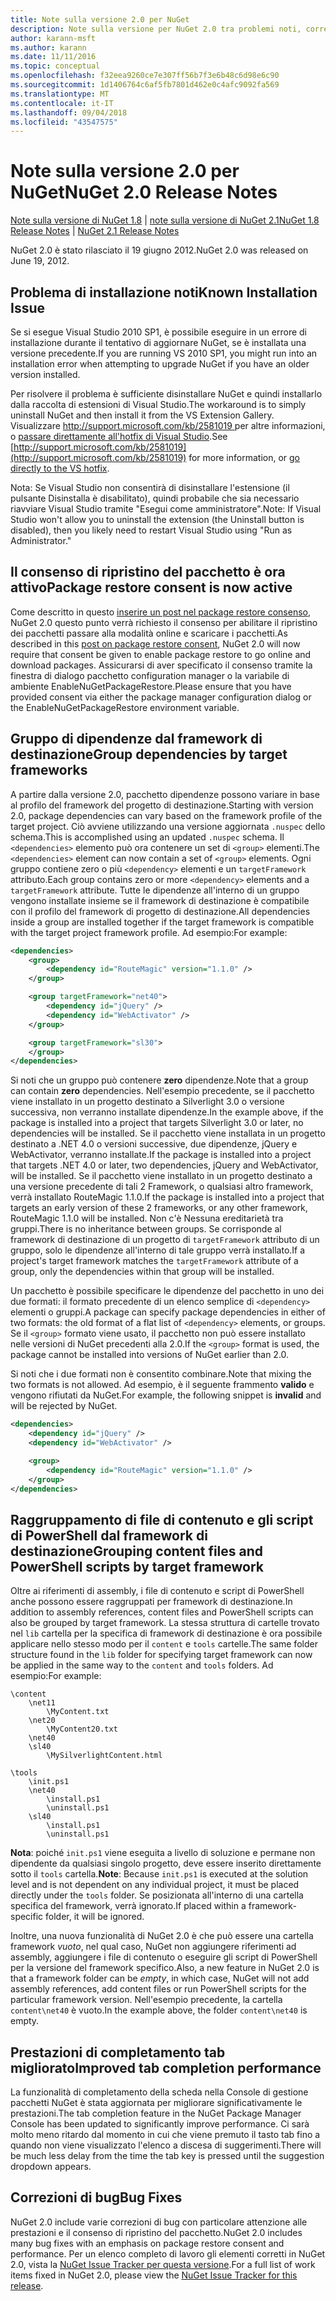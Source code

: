 ```yaml
---
title: Note sulla versione 2.0 per NuGet
description: Note sulla versione per NuGet 2.0 tra problemi noti, correzioni di bug, funzionalità aggiunte e dcr.
author: karann-msft
ms.author: karann
ms.date: 11/11/2016
ms.topic: conceptual
ms.openlocfilehash: f32eea9260ce7e307ff56b7f3e6b48c6d98e6c90
ms.sourcegitcommit: 1d1406764c6af5fb7801d462e0c4afc9092fa569
ms.translationtype: MT
ms.contentlocale: it-IT
ms.lasthandoff: 09/04/2018
ms.locfileid: "43547575"
---
```

# <a name="nuget-20-release-notes"></a><span data-ttu-id="b5390-103">Note sulla versione 2.0 per NuGet</span><span class="sxs-lookup"><span data-stu-id="b5390-103">NuGet 2.0 Release Notes</span></span>

<span data-ttu-id="b5390-104">[Note sulla versione di NuGet 1.8](../release-notes/nuget-1.8.md) | [note sulla versione di NuGet 2.1](../release-notes/nuget-2.1.md)</span><span class="sxs-lookup"><span data-stu-id="b5390-104">[NuGet 1.8 Release Notes](../release-notes/nuget-1.8.md) | [NuGet 2.1 Release Notes](../release-notes/nuget-2.1.md)</span></span>

<span data-ttu-id="b5390-105">NuGet 2.0 è stato rilasciato il 19 giugno 2012.</span><span class="sxs-lookup"><span data-stu-id="b5390-105">NuGet 2.0 was released on June 19, 2012.</span></span>

## <a name="known-installation-issue"></a><span data-ttu-id="b5390-106">Problema di installazione noti</span><span class="sxs-lookup"><span data-stu-id="b5390-106">Known Installation Issue</span></span>
<span data-ttu-id="b5390-107">Se si esegue Visual Studio 2010 SP1, è possibile eseguire in un errore di installazione durante il tentativo di aggiornare NuGet, se è installata una versione precedente.</span><span class="sxs-lookup"><span data-stu-id="b5390-107">If you are running VS 2010 SP1, you might run into an installation error when attempting to upgrade NuGet if you have an older version installed.</span></span>

<span data-ttu-id="b5390-108">Per risolvere il problema è sufficiente disinstallare NuGet e quindi installarlo dalla raccolta di estensioni di Visual Studio.</span><span class="sxs-lookup"><span data-stu-id="b5390-108">The workaround is to simply uninstall NuGet and then install it from the VS Extension Gallery.</span></span>  <span data-ttu-id="b5390-109">Visualizzare [ http://support.microsoft.com/kb/2581019 ](http://support.microsoft.com/kb/2581019) per altre informazioni, o [passare direttamente all'hotfix di Visual Studio](http://bit.ly/vsixcertfix).</span><span class="sxs-lookup"><span data-stu-id="b5390-109">See [http://support.microsoft.com/kb/2581019](http://support.microsoft.com/kb/2581019) for more information, or [go directly to the VS hotfix](http://bit.ly/vsixcertfix).</span></span>

<span data-ttu-id="b5390-110">Nota: Se Visual Studio non consentirà di disinstallare l'estensione (il pulsante Disinstalla è disabilitato), quindi probabile che sia necessario riavviare Visual Studio tramite "Esegui come amministratore".</span><span class="sxs-lookup"><span data-stu-id="b5390-110">Note: If Visual Studio won't allow you to uninstall the extension (the Uninstall button is disabled), then you likely need to restart Visual Studio using "Run as Administrator."</span></span>

## <a name="package-restore-consent-is-now-active"></a><span data-ttu-id="b5390-111">Il consenso di ripristino del pacchetto è ora attivo</span><span class="sxs-lookup"><span data-stu-id="b5390-111">Package restore consent is now active</span></span>

<span data-ttu-id="b5390-112">Come descritto in questo [inserire un post nel package restore consenso](http://blog.nuget.org/20120518/package-restore-and-consent.html), NuGet 2.0 questo punto verrà richiesto il consenso per abilitare il ripristino dei pacchetti passare alla modalità online e scaricare i pacchetti.</span><span class="sxs-lookup"><span data-stu-id="b5390-112">As described in this [post on package restore consent](http://blog.nuget.org/20120518/package-restore-and-consent.html), NuGet 2.0 will now require that consent be given to enable package restore to go online and download packages.</span></span> <span data-ttu-id="b5390-113">Assicurarsi di aver specificato il consenso tramite la finestra di dialogo pacchetto configuration manager o la variabile di ambiente EnableNuGetPackageRestore.</span><span class="sxs-lookup"><span data-stu-id="b5390-113">Please ensure that you have provided consent via either the package manager configuration dialog or the EnableNuGetPackageRestore environment variable.</span></span>

## <a name="group-dependencies-by-target-frameworks"></a><span data-ttu-id="b5390-114">Gruppo di dipendenze dal framework di destinazione</span><span class="sxs-lookup"><span data-stu-id="b5390-114">Group dependencies by target frameworks</span></span>

<span data-ttu-id="b5390-115">A partire dalla versione 2.0, pacchetto dipendenze possono variare in base al profilo del framework del progetto di destinazione.</span><span class="sxs-lookup"><span data-stu-id="b5390-115">Starting with version 2.0, package dependencies can vary based on the framework profile of the target project.</span></span> <span data-ttu-id="b5390-116">Ciò avviene utilizzando una versione aggiornata `.nuspec` dello schema.</span><span class="sxs-lookup"><span data-stu-id="b5390-116">This is accomplished using an updated `.nuspec` schema.</span></span> <span data-ttu-id="b5390-117">Il `<dependencies>` elemento può ora contenere un set di `<group>` elementi.</span><span class="sxs-lookup"><span data-stu-id="b5390-117">The `<dependencies>` element can now contain a set of `<group>` elements.</span></span> <span data-ttu-id="b5390-118">Ogni gruppo contiene zero o più `<dependency>` elementi e un `targetFramework` attributo.</span><span class="sxs-lookup"><span data-stu-id="b5390-118">Each group contains zero or more `<dependency>` elements and a `targetFramework` attribute.</span></span> <span data-ttu-id="b5390-119">Tutte le dipendenze all'interno di un gruppo vengono installate insieme se il framework di destinazione è compatibile con il profilo del framework di progetto di destinazione.</span><span class="sxs-lookup"><span data-stu-id="b5390-119">All dependencies inside a group are installed together if the target framework is compatible with the target project framework profile.</span></span> <span data-ttu-id="b5390-120">Ad esempio:</span><span class="sxs-lookup"><span data-stu-id="b5390-120">For example:</span></span>

```xml
<dependencies>
    <group>
        <dependency id="RouteMagic" version="1.1.0" />
    </group>

    <group targetFramework="net40">
        <dependency id="jQuery" />
        <dependency id="WebActivator" />
    </group>

    <group targetFramework="sl30">
    </group>
</dependencies>
```

<span data-ttu-id="b5390-121">Si noti che un gruppo può contenere **zero** dipendenze.</span><span class="sxs-lookup"><span data-stu-id="b5390-121">Note that a group can contain **zero** dependencies.</span></span> <span data-ttu-id="b5390-122">Nell'esempio precedente, se il pacchetto viene installato in un progetto destinato a Silverlight 3.0 o versione successiva, non verranno installate dipendenze.</span><span class="sxs-lookup"><span data-stu-id="b5390-122">In the example above, if the package is installed into a project that targets Silverlight 3.0 or later, no dependencies will be installed.</span></span> <span data-ttu-id="b5390-123">Se il pacchetto viene installata in un progetto destinato a .NET 4.0 o versioni successive, due dipendenze, jQuery e WebActivator, verranno installate.</span><span class="sxs-lookup"><span data-stu-id="b5390-123">If the package is installed into a project that targets .NET 4.0 or later, two dependencies, jQuery and WebActivator, will be installed.</span></span>  <span data-ttu-id="b5390-124">Se il pacchetto viene installato in un progetto destinato a una versione precedente di tali 2 Framework, o qualsiasi altro framework, verrà installato RouteMagic 1.1.0.</span><span class="sxs-lookup"><span data-stu-id="b5390-124">If the package is installed into a project that targets an early version of these 2 frameworks, or any other framework, RouteMagic 1.1.0 will be installed.</span></span> <span data-ttu-id="b5390-125">Non c'è Nessuna ereditarietà tra gruppi.</span><span class="sxs-lookup"><span data-stu-id="b5390-125">There is no inheritance between groups.</span></span> <span data-ttu-id="b5390-126">Se corrisponde al framework di destinazione di un progetto di `targetFramework` attributo di un gruppo, solo le dipendenze all'interno di tale gruppo verrà installato.</span><span class="sxs-lookup"><span data-stu-id="b5390-126">If a project's target framework matches the `targetFramework` attribute of a group, only the dependencies within that group will be installed.</span></span>

<span data-ttu-id="b5390-127">Un pacchetto è possibile specificare le dipendenze del pacchetto in uno dei due formati: il formato precedente di un elenco semplice di `<dependency>` elementi o gruppi.</span><span class="sxs-lookup"><span data-stu-id="b5390-127">A package can specify package dependencies in either of two formats: the old format of a flat list of `<dependency>` elements, or groups.</span></span> <span data-ttu-id="b5390-128">Se il `<group>` formato viene usato, il pacchetto non può essere installato nelle versioni di NuGet precedenti alla 2.0.</span><span class="sxs-lookup"><span data-stu-id="b5390-128">If the `<group>` format is used, the package cannot be installed into versions of NuGet earlier than 2.0.</span></span>

<span data-ttu-id="b5390-129">Si noti che i due formati non è consentito combinare.</span><span class="sxs-lookup"><span data-stu-id="b5390-129">Note that mixing the two formats is not allowed.</span></span> <span data-ttu-id="b5390-130">Ad esempio, è il seguente frammento **valido** e vengono rifiutati da NuGet.</span><span class="sxs-lookup"><span data-stu-id="b5390-130">For example, the following snippet is **invalid** and will be rejected by NuGet.</span></span>

```xml
<dependencies>
    <dependency id="jQuery" />
    <dependency id="WebActivator" />

    <group>
        <dependency id="RouteMagic" version="1.1.0" />
    </group>
</dependencies>
```

## <a name="grouping-content-files-and-powershell-scripts-by-target-framework"></a><span data-ttu-id="b5390-131">Raggruppamento di file di contenuto e gli script di PowerShell dal framework di destinazione</span><span class="sxs-lookup"><span data-stu-id="b5390-131">Grouping content files and PowerShell scripts by target framework</span></span>

<span data-ttu-id="b5390-132">Oltre ai riferimenti di assembly, i file di contenuto e script di PowerShell anche possono essere raggruppati per framework di destinazione.</span><span class="sxs-lookup"><span data-stu-id="b5390-132">In addition to assembly references, content files and PowerShell scripts can also be grouped by target framework.</span></span> <span data-ttu-id="b5390-133">La stessa struttura di cartelle trovato nel `lib` cartella per la specifica di framework di destinazione è ora possibile applicare nello stesso modo per il `content` e `tools` cartelle.</span><span class="sxs-lookup"><span data-stu-id="b5390-133">The same folder structure found in the `lib` folder for specifying target framework can  now be applied in the same way to the `content` and `tools` folders.</span></span> <span data-ttu-id="b5390-134">Ad esempio:</span><span class="sxs-lookup"><span data-stu-id="b5390-134">For example:</span></span>

    \content
        \net11
            \MyContent.txt
        \net20
            \MyContent20.txt
        \net40
        \sl40
            \MySilverlightContent.html

    \tools
        \init.ps1
        \net40
            \install.ps1
            \uninstall.ps1
        \sl40
            \install.ps1
            \uninstall.ps1

<span data-ttu-id="b5390-135">**Nota**: poiché `init.ps1` viene eseguita a livello di soluzione e permane non dipendente da qualsiasi singolo progetto, deve essere inserito direttamente sotto il `tools` cartella.</span><span class="sxs-lookup"><span data-stu-id="b5390-135">**Note**: Because `init.ps1` is executed at the solution level and is not dependent on any individual project, it must be placed directly under the `tools` folder.</span></span> <span data-ttu-id="b5390-136">Se posizionata all'interno di una cartella specifica del framework, verrà ignorato.</span><span class="sxs-lookup"><span data-stu-id="b5390-136">If placed within a framework-specific folder, it will be ignored.</span></span>

<span data-ttu-id="b5390-137">Inoltre, una nuova funzionalità di NuGet 2.0 è che può essere una cartella framework *vuoto*, nel qual caso, NuGet non aggiungere riferimenti ad assembly, aggiungere i file di contenuto o eseguire gli script di PowerShell per la versione del framework specifico.</span><span class="sxs-lookup"><span data-stu-id="b5390-137">Also, a new feature in NuGet 2.0 is that a framework folder can be *empty*, in which case, NuGet will not add assembly references, add content files or run  PowerShell scripts for the particular framework version.</span></span> <span data-ttu-id="b5390-138">Nell'esempio precedente, la cartella `content\net40` è vuoto.</span><span class="sxs-lookup"><span data-stu-id="b5390-138">In the example above, the folder `content\net40` is empty.</span></span>

## <a name="improved-tab-completion-performance"></a><span data-ttu-id="b5390-139">Prestazioni di completamento tab migliorato</span><span class="sxs-lookup"><span data-stu-id="b5390-139">Improved tab completion performance</span></span>
<span data-ttu-id="b5390-140">La funzionalità di completamento della scheda nella Console di gestione pacchetti NuGet è stata aggiornata per migliorare significativamente le prestazioni.</span><span class="sxs-lookup"><span data-stu-id="b5390-140">The tab completion feature in the NuGet Package Manager Console has been updated to significantly improve performance.</span></span> <span data-ttu-id="b5390-141">Ci sarà molto meno ritardo dal momento in cui che viene premuto il tasto tab fino a quando non viene visualizzato l'elenco a discesa di suggerimenti.</span><span class="sxs-lookup"><span data-stu-id="b5390-141">There will be much less delay from the time the tab key is pressed until the suggestion dropdown appears.</span></span>

## <a name="bug-fixes"></a><span data-ttu-id="b5390-142">Correzioni di bug</span><span class="sxs-lookup"><span data-stu-id="b5390-142">Bug Fixes</span></span>
<span data-ttu-id="b5390-143">NuGet 2.0 include varie correzioni di bug con particolare attenzione alle prestazioni e il consenso di ripristino del pacchetto.</span><span class="sxs-lookup"><span data-stu-id="b5390-143">NuGet 2.0 includes many bug fixes with an emphasis on package restore consent and performance.</span></span>
<span data-ttu-id="b5390-144">Per un elenco completo di lavoro gli elementi corretti in NuGet 2.0, vista la [NuGet Issue Tracker per questa versione](http://nuget.codeplex.com/workitem/list/advanced?keyword=&status=Closed&type=All&priority=All&release=NuGet%202.0&assignedTo=All&component=All&sortField=Votes&sortDirection=Descending&page=0).</span><span class="sxs-lookup"><span data-stu-id="b5390-144">For a full list of work items fixed in NuGet 2.0, please view the [NuGet Issue Tracker for this release](http://nuget.codeplex.com/workitem/list/advanced?keyword=&status=Closed&type=All&priority=All&release=NuGet%202.0&assignedTo=All&component=All&sortField=Votes&sortDirection=Descending&page=0).</span></span>
